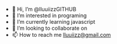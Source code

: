 - 👋 Hi, I’m @lluuiizzGITHUB
- 👀 I’m interested in programing
- 🌱 I’m currently learning javascript
- 💞️ I’m looking to collaborate on 
- 📫 How to reach me lluuiizz@gmail.com

<!---
lluuiizzGITHUB/lluuiizzGITHUB is a ✨ special ✨ repository because its `README.md` (this file) appears on your GitHub profile.
You can click the Preview link to take a look at your changes.
--->
